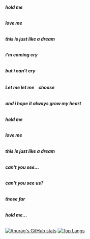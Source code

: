 ###### **hold me**

###### **love me**

###### **this is just like a dream**

###### **i'm coming cry**

###### **but i can't cry**

###### **Let me let me　choose**

###### **and i hope it always grow my heart**

###### **hold me**

###### **love me**

###### **this is just like a dream**

###### **can't you see...**

###### **can't you see us?**

###### **those far**

###### **hold me...**

[![Anurag's GitHub stats](https://github-readme-stats.vercel.app/api?username=YHOAUANN)](https://github.com/YHOAUANN/github-readme-stats)
[![Top Langs](https://github-readme-stats.vercel.app/api/top-langs/?username=YHOAUANN)](https://github.com/YHOAUANN/github-readme-stats)





